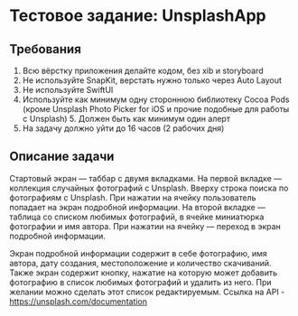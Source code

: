 # **Тестовое задание: UnsplashApp**

## **Требования**
1. Всю вёрстку приложения делайте кодом, без xib и storyboard
2. Не используйте SnapKit, верстать нужно только через Auto Layout
3. Не используйте SwiftUI
4. Используйте как минимум одну стороннюю библиотеку Cocoa Pods
(кроме Unsplash Photo Picker for iOS и прочие подобные для работы с Unsplash) 5. Должен быть как минимум один алерт
6. На задачу должно уйти до 16 часов (2 рабочих дня)

## **Описание задачи**
Стартовый экран — таббар с двумя вкладками.
На первой вкладке — коллекция случайных фотографий с Unsplash. Вверху строка поиска по фотографиям с Unsplash. При нажатии на ячейку пользователь попадает на экран подробной информации.
На второй вкладке — таблица со списком любимых фотографий,
в ячейке миниатюрка фотографии и имя автора.
При нажатии на ячейку — переход в экран подробной информации.

Экран подробной информации содержит в себе фотографию, имя автора, дату создания, местоположение и количество скачиваний.
Также экран содержит кнопку, нажатие на которую может добавить фотографию в список любимых фотографий и удалить из него.
При желании можно сделать этот список редактируемым.
Ссылка на API - https://unsplash.com/documentation

